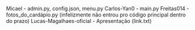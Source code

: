 Micael - admin.py, config.json, menu.py
Carlos-Yan0 - main.py
Freitas014 - fotos_do_cardápio.py (infelizmente não entrou pro código principal dentro do prazo)
Lucas-Magalhaes-oficial - Apresentação (link.txt)
